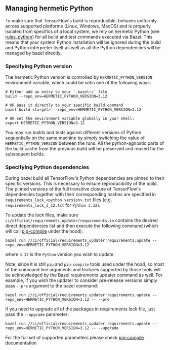 ## Managing hermetic Python

To make sure that TensorFlow's build is reproducible, behaves uniformly across
supported platforms (Linux, Windows, MacOS) and is properly isolated from
specifics of a local system, we rely on hermetic Python (see
[rules_python](https://github.com/bazelbuild/rules_python)) for all build
and test commands executed via Bazel. This means that your system Python
installation will be ignored during the build and Python interpreter itself
as well as all the Python dependencies will be managed by bazel directly.

### Specifying Python version

The hermetic Python version is controlled by `HERMETIC_PYTHON_VERSION`
environment variable, which could be setin one of the following ways:

```
# Either add an entry to your `.bazelrc` file
build --repo_env=HERMETIC_PYTHON_VERSION=3.12

# OR pass it directly to your specific build command
bazel build <target> --repo_env=HERMETIC_PYTHON_VERSION=3.12

# OR set the environment variable globally in your shell:
export HERMETIC_PYTHON_VERSION=3.12
```

You may run builds and tests against different versions of Python sequentially
on the same machine by simply switching the value of `HERMETIC_PYTHON_VERSION`
between the runs. All the python-agnostic parts of the build cache from the
previous build will be preserved and reused for the subsequent builds.

### Specifying Python dependencies

During bazel build all TensorFlow's Python dependencies are pinned to their
specific versions. This is necessary to ensure reproducibility of the build.
The pinned versions of the full transitive closure of TensorFlow's dependencies
together with their corresponding hashes are specified in
`requirements_lock_<python version>.txt` files (e.g.
`requirements_lock_3_12.txt` for `Python 3.12`).

To update the lock files, make sure
`ci/official/requirements_updater/requirements.in` contains the desired direct
dependencies list and then execute the following command (which will call
[pip-compile](https://pypi.org/project/pip-tools/) under the hood):

```
bazel run //ci/official/requirements_updater:requirements.update --repo_env=HERMETIC_PYTHON_VERSION=3.12
```

where `3.12` is the `Python` version you wish to update.

Note, since it is still `pip` and `pip-compile` tools used under the hood, so
most of the command line arguments and features supported by those tools will be
acknowledged by the Bazel requirements updater command as well. For example, if
you wish the updater to consider pre-release versions simply pass `--pre`
argument to the bazel command:

```
bazel run //ci/official/requirements_updater:requirements.update --repo_env=HERMETIC_PYTHON_VERSION=3.12 -- --pre
```

If you need to upgrade all of the packages in requirements lock file, just pass
the `--upgrade` parameter:

```
bazel run //ci/official/requirements_updater:requirements.update --repo_env=HERMETIC_PYTHON_VERSION=3.12 -- --upgrade
```

For the full set of supported parameters please check
[pip-compile](https://pip-tools.readthedocs.io/en/latest/cli/pip-compile/)
documentation